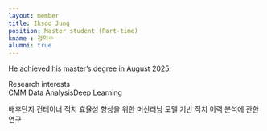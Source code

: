 ```yaml
---
layout: member
title: Iksoo Jung
position: Master student (Part-time)
kname : 정익수
alumni: true
---
```


He achieved his master’s degree in August 2025.

<div class="head">Research interests</div>
<span class="badge badge-info">CMM Data Analysis</span><span class="badge badge-danger">Deep Learning</span>

<span class="badge badge-pill badge-primary">배후단지 컨테이너 적치 효율성 향상을 위한 머신러닝 모델 기반 적치 이력 분석에 관한 연구</span>